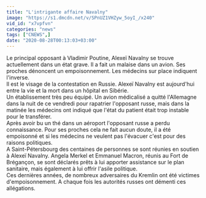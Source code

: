 ```yaml
---
title: "L'intrigante affaire Navalny"
image: "https://s1.dmcdn.net/v/SPnUZ1VHZyw_5oyI_/x240"
vid_id: "x7vpfvn"
categories: "news"
tags: ["CNEWS",]
date: "2020-08-28T00:13:03+03:00"
---
```

Le principal opposant à Vladimir Poutine, Alexeï Navalny se trouve actuellement dans un état grave. Il a fait un malaise dans un avion. Ses proches dénoncent un empoisonnement. Les médecins sur place indiquent l'inverse.  <br>Il est le visage de la contestation en Russie. Alexeï Navalny est aujourd'hui entre la vie et la mort dans un hôpital en Sibérie.  <br>Un établissement très peu équipé. Un avion médicalisé a quitté l'Allemagne dans la nuit de ce vendredi pour rapatrier l'opposant russe, mais dans la matinée les médecins ont indiqué que l'état du patient était trop instable pour le transférer.  <br>Après avoir bu un thé dans un aéroport l'opposant russe a perdu connaissance. Pour ses proches cela ne fait aucun doute, il a été empoisonné et si les médecins ne veulent pas l'évacuer c'est pour des raisons politiques.  <br>A Saint-Pétersbourg des centaines de personnes se sont réunies en soutien à Alexeï Navalny. Angela Merkel et Emmanuel Macron, réunis au Fort de Brégançon, se sont déclarés prêts à lui apporter assistance sur le plan sanitaire, mais également à lui offrir l'asile politique.  <br>Ces dernières années, de nombreux adversaires du Kremlin ont été victimes d'empoisonnement. A chaque fois les autorités russes ont démenti ces allégations.
